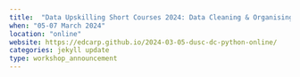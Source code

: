 ```yaml
---
title:  "Data Upskilling Short Courses 2024: Data Cleaning & Organising with Python"
when: "05-07 March 2024"
location: "online"
website: https://edcarp.github.io/2024-03-05-dusc-dc-python-online/
categories: jekyll update
type: workshop_announcement
---
```

